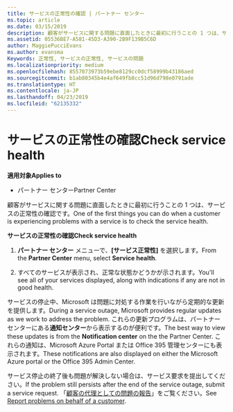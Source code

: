 ```yaml
---
title: サービスの正常性の確認 | パートナー センター
ms.topic: article
ms.date: 03/15/2019
description: 顧客がサービスに関する問題に直面したときに最初に行うことの 1 つは、サービスの正常性の確認です。
ms.assetid: 05536BE7-A581-45D3-A390-2B9F139B5C6D
author: MaggiePucciEvans
ms.author: evansma
Keywords: 正常性, サービスの正常性, サービスの問題
ms.localizationpriority: medium
ms.openlocfilehash: 8557073973b59ebe8129cc0dcf58999b43186aed
ms.sourcegitcommit: b1ab80345b4e4af649fb8cc51d96d798e0791ade
ms.translationtype: HT
ms.contentlocale: ja-JP
ms.lasthandoff: 04/23/2019
ms.locfileid: "62135332"
---
```

# <a name="check-service-health"></a><span data-ttu-id="2aa8b-104">サービスの正常性の確認</span><span class="sxs-lookup"><span data-stu-id="2aa8b-104">Check service health</span></span>

<span data-ttu-id="2aa8b-105">**適用対象**</span><span class="sxs-lookup"><span data-stu-id="2aa8b-105">**Applies to**</span></span>

-  <span data-ttu-id="2aa8b-106">パートナー センター</span><span class="sxs-lookup"><span data-stu-id="2aa8b-106">Partner Center</span></span>

<span data-ttu-id="2aa8b-107">顧客がサービスに関する問題に直面したときに最初に行うことの 1 つは、サービスの正常性の確認です。</span><span class="sxs-lookup"><span data-stu-id="2aa8b-107">One of the first things you can do when a customer is experiencing problems with a service is to check the service health.</span></span>

<span data-ttu-id="2aa8b-108">**サービスの正常性の確認**</span><span class="sxs-lookup"><span data-stu-id="2aa8b-108">**Check service health**</span></span>

1.  <span data-ttu-id="2aa8b-109">**パートナー センター** メニューで、**[サービス正常性]** を選択します。</span><span class="sxs-lookup"><span data-stu-id="2aa8b-109">From the **Partner Center** menu, select **Service health**.</span></span> 

2.  <span data-ttu-id="2aa8b-110">すべてのサービスが表示され、正常な状態かどうかが示されます。</span><span class="sxs-lookup"><span data-stu-id="2aa8b-110">You'll see all of your services displayed, along with indications if any are not in good health.</span></span> 

<span data-ttu-id="2aa8b-111">サービスの停止中、Microsoft は問題に対処する作業を行いながら定期的な更新を提供します。</span><span class="sxs-lookup"><span data-stu-id="2aa8b-111">During a service outage, Microsoft provides regular updates as we work to address the problem.</span></span> <span data-ttu-id="2aa8b-112">これらの更新プログラムは、パートナー センターにある**通知センター**から表示するのが便利です。</span><span class="sxs-lookup"><span data-stu-id="2aa8b-112">The best way to view these updates is from the **Notification center** on the the Partner Center.</span></span> <span data-ttu-id="2aa8b-113">これらの通知は、Microsoft Azure Portal または Office 395 管理センターにも表示されます。</span><span class="sxs-lookup"><span data-stu-id="2aa8b-113">These notifications are also displayed on either the Microsoft Azure portal or the Office 395 Admin Center.</span></span>

<span data-ttu-id="2aa8b-114">サービス停止の終了後も問題が解決しない場合は、サービス要求を提出してください。</span><span class="sxs-lookup"><span data-stu-id="2aa8b-114">If the problem still persists after the end of the service outage, submit a service request.</span></span> <span data-ttu-id="2aa8b-115">「[顧客の代理としての問題の報告](report-problems-on-behalf-of-a-customer.md)」をご覧ください。</span><span class="sxs-lookup"><span data-stu-id="2aa8b-115">See [Report problems on behalf of a customer](report-problems-on-behalf-of-a-customer.md).</span></span>

 

 



